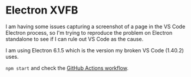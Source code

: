 # Electron XVFB

I am having some issues capturing a screenshot of a page in the VS Code Electron
process, so I'm trying to reproduce the problem on Electron standalone to see if
I can rule out VS Code as the cause.

I am using Electron 6.1.5 which is the version my broken VS Code (1.40.2) uses.

`npm start` and check the [GitHub Actions workflow](.github/workflows/main.yml).
